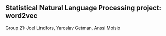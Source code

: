 Statistical Natural Language Processing project: word2vec
----
Group 21: Joel Lindfors, Yaroslav Getman, Anssi Moisio